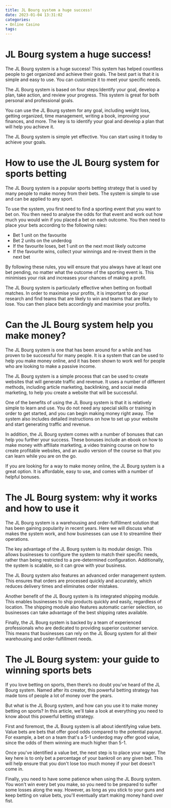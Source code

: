 ```yaml
---
title: JL Bourg system a huge success!
date: 2023-01-04 13:31:02
categories:
- Online Casino
tags:
---
```



#  JL Bourg system a huge success!

The JL Bourg system is a huge success! This system has helped countless people to get organized and achieve their goals. The best part is that it is simple and easy to use. You can customize it to meet your specific needs.

The JL Bourg system is based on four steps:Identify your goal, develop a plan, take action, and review your progress. This system is great for both personal and professional goals.

You can use the JL Bourg system for any goal, including weight loss, getting organized, time management, writing a book, improving your finances, and more. The key is to identify your goal and develop a plan that will help you achieve it.

The JL Bourg system is simple yet effective. You can start using it today to achieve your goals.

#  How to use the JL Bourg system for sports betting

The JL Bourg system is a popular sports betting strategy that is used by many people to make money from their bets. The system is simple to use and can be applied to any sport.

To use the system, you first need to find a sporting event that you want to bet on. You then need to analyse the odds for that event and work out how much you would win if you placed a bet on each outcome. You then need to place your bets according to the following rules:

- Bet 1 unit on the favourite
- Bet 2 units on the underdog
- If the favourite loses, bet 1 unit on the next most likely outcome
- If the favourite wins, collect your winnings and re-invest them in the next bet

By following these rules, you will ensure that you always have at least one bet pending, no matter what the outcome of the sporting event is. This minimises your risk and increases your chances of making a profit.

The JL Bourg system is particularly effective when betting on football matches. In order to maximise your profits, it is important to do your research and find teams that are likely to win and teams that are likely to lose. You can then place bets accordingly and maximise your profits.

#  Can the JL Bourg system help you make money?

The JL Bourg system is one that has been around for a while and has proven to be successful for many people. It is a system that can be used to help you make money online, and it has been shown to work well for people who are looking to make a passive income.

The JL Bourg system is a simple process that can be used to create websites that will generate traffic and revenue. It uses a number of different methods, including article marketing, backlinking, and social media marketing, to help you create a website that will be successful.

One of the benefits of using the JL Bourg system is that it is relatively simple to learn and use. You do not need any special skills or training in order to get started, and you can begin making money right away. The system also includes detailed instructions on how to set up your website and start generating traffic and revenue.

In addition, the JL Bourg system comes with a number of bonuses that can help you further your success. These bonuses include an ebook on how to make money with affiliate marketing, a video training course on how to create profitable websites, and an audio version of the course so that you can learn while you are on the go.

If you are looking for a way to make money online, the JL Bourg system is a great option. It is affordable, easy to use, and comes with a number of helpful bonuses.

#  The JL Bourg system: why it works and how to use it

The JL Bourg system is a warehousing and order-fulfillment solution that has been gaining popularity in recent years. Here we will discuss what makes the system work, and how businesses can use it to streamline their operations.

The key advantage of the JL Bourg system is its modular design. This allows businesses to configure the system to match their specific needs, rather than being restricted to a pre-determined configuration. Additionally, the system is scalable, so it can grow with your business.

The JL Bourg system also features an advanced order management system. This ensures that orders are processed quickly and accurately, which reduces delivery times and eliminates order mistakes.

Another benefit of the JL Bourg system is its integrated shipping module. This enables businesses to ship products quickly and easily, regardless of location. The shipping module also features automatic carrier selection, so businesses can take advantage of the best shipping rates available.

Finally, the JL Bourg system is backed by a team of experienced professionals who are dedicated to providing superior customer service. This means that businesses can rely on the JL Bourg system for all their warehousing and order-fulfillment needs.

#  The JL Bourg system: your guide to winning sports bets

If you love betting on sports, then there’s no doubt you’ve heard of the JL Bourg system. Named after its creator, this powerful betting strategy has made tons of people a lot of money over the years.

But what is the JL Bourg system, and how can you use it to make money betting on sports? In this article, we'll take a look at everything you need to know about this powerful betting strategy.

First and foremost, the JL Bourg system is all about identifying value bets. Value bets are bets that offer good odds compared to the potential payout. For example, a bet on a team that's a 5-1 underdog may offer good value, since the odds of them winning are much higher than 5-1.

Once you've identified a value bet, the next step is to place your wager. The key here is to only bet a percentage of your bankroll on any given bet. This will help ensure that you don't lose too much money if your bet doesn't come in.

Finally, you need to have some patience when using the JL Bourg system. You won't win every bet you make, so you need to be prepared to suffer some losses along the way. However, as long as you stick to your guns and keep betting on value bets, you'll eventually start making money hand over fist.